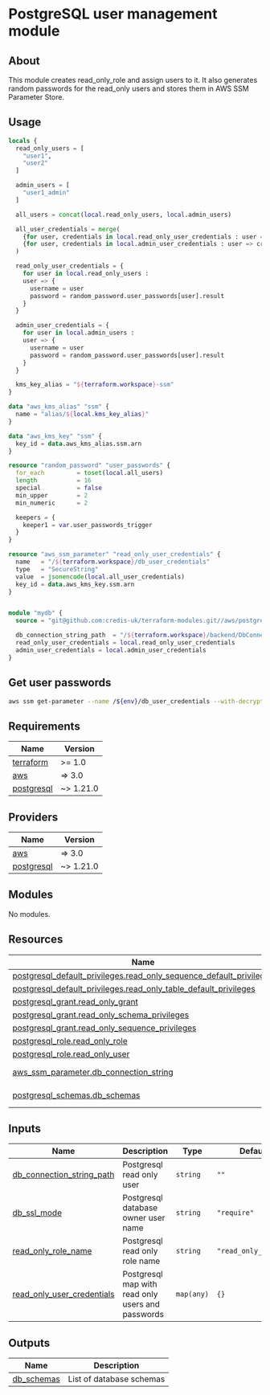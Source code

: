 # PostgreSQL user management module

## About

This module creates read_only_role and assign users to it. It also generates random passwords for the read_only users and stores them in AWS SSM Parameter Store.

## Usage

```tf
locals {
  read_only_users = [
    "user1",
    "user2"
  ]

  admin_users = [
    "user1_admin"
  ]

  all_users = concat(local.read_only_users, local.admin_users)

  all_user_credentials = merge(
    {for user, credentials in local.read_only_user_credentials : user => credentials},
    {for user, credentials in local.admin_user_credentials : user => credentials}
  )

  read_only_user_credentials = {
    for user in local.read_only_users :
    user => {
      username = user
      password = random_password.user_passwords[user].result
    }
  }

  admin_user_credentials = {
    for user in local.admin_users :
    user => {
      username = user
      password = random_password.user_passwords[user].result
    }
  }

  kms_key_alias = "${terraform.workspace}-ssm"
}

data "aws_kms_alias" "ssm" {
  name = "alias/${local.kms_key_alias}"
}

data "aws_kms_key" "ssm" {
  key_id = data.aws_kms_alias.ssm.arn
}

resource "random_password" "user_passwords" {
  for_each         = toset(local.all_users)
  length           = 16
  special          = false
  min_upper        = 2
  min_numeric      = 2

  keepers = {
    keeper1 = var.user_passwords_trigger
  }
}

resource "aws_ssm_parameter" "read_only_user_credentials" {
  name   = "/${terraform.workspace}/db_user_credentials"
  type   = "SecureString"
  value  = jsonencode(local.all_user_credentials)
  key_id = data.aws_kms_key.ssm.arn
}


module "mydb" {
  source = "git@github.com:credis-uk/terraform-modules.git//aws/postgresql?ref=main"

  db_connection_string_path  = "/${terraform.workspace}/backend/DbConnectionString"
  read_only_user_credentials = local.read_only_user_credentials
  admin_user_credentials = local.admin_user_credentials
}
```

## Get user passwords

```bash
aws ssm get-parameter --name /${env}/db_user_credentials --with-decryption --output json | jq -r '.Parameter.Value' | jq .
```


## Requirements

| Name | Version |
|------|---------|
| <a name="requirement_terraform"></a> [terraform](#requirement\_terraform) | >= 1.0 |
| <a name="requirement_aws"></a> [aws](#requirement\_aws) | => 3.0 |
| <a name="requirement_postgresql"></a> [postgresql](#requirement\_postgresql) | ~> 1.21.0 |

## Providers

| Name | Version |
|------|---------|
| <a name="provider_aws"></a> [aws](#provider\_aws) | => 3.0 |
| <a name="provider_postgresql"></a> [postgresql](#provider\_postgresql) | ~> 1.21.0 |

## Modules

No modules.

## Resources

| Name | Type |
|------|------|
| [postgresql_default_privileges.read_only_sequence_default_privileges](https://registry.terraform.io/providers/cyrilgdn/postgresql/latest/docs/resources/default_privileges) | resource |
| [postgresql_default_privileges.read_only_table_default_privileges](https://registry.terraform.io/providers/cyrilgdn/postgresql/latest/docs/resources/default_privileges) | resource |
| [postgresql_grant.read_only_grant](https://registry.terraform.io/providers/cyrilgdn/postgresql/latest/docs/resources/grant) | resource |
| [postgresql_grant.read_only_schema_privileges](https://registry.terraform.io/providers/cyrilgdn/postgresql/latest/docs/resources/grant) | resource |
| [postgresql_grant.read_only_sequence_privileges](https://registry.terraform.io/providers/cyrilgdn/postgresql/latest/docs/resources/grant) | resource |
| [postgresql_role.read_only_role](https://registry.terraform.io/providers/cyrilgdn/postgresql/latest/docs/resources/role) | resource |
| [postgresql_role.read_only_user](https://registry.terraform.io/providers/cyrilgdn/postgresql/latest/docs/resources/role) | resource |
| [aws_ssm_parameter.db_connection_string](https://registry.terraform.io/providers/hashicorp/aws/latest/docs/data-sources/ssm_parameter) | data source |
| [postgresql_schemas.db_schemas](https://registry.terraform.io/providers/cyrilgdn/postgresql/latest/docs/data-sources/schemas) | data source |

## Inputs

| Name | Description | Type | Default | Required |
|------|-------------|------|---------|:--------:|
| <a name="input_db_connection_string_path"></a> [db\_connection\_string\_path](#input\_db\_connection\_string\_path) | Postgresql read only user | `string` | `""` | no |
| <a name="input_db_ssl_mode"></a> [db\_ssl\_mode](#input\_db\_ssl\_mode) | Postgresql database owner user name | `string` | `"require"` | no |
| <a name="input_read_only_role_name"></a> [read\_only\_role\_name](#input\_read\_only\_role\_name) | Postgresql read only role name | `string` | `"read_only_access"` | no |
| <a name="input_read_only_user_credentials"></a> [read\_only\_user\_credentials](#input\_read\_only\_user\_credentials) | Postgresql map with read only users and passwords | `map(any)` | `{}` | no |

## Outputs

| Name | Description |
|------|-------------|
| <a name="output_db_schemas"></a> [db\_schemas](#output\_db\_schemas) | List of database schemas |
